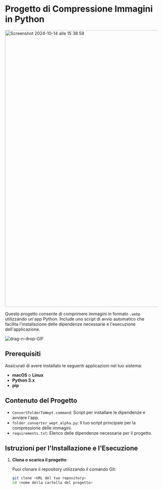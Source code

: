 # Progetto di Compressione Immagini in Python
<img width="912" alt="Screenshot 2024-10-14 alle 15 38 59" src="https://github.com/user-attachments/assets/fdfd1ee6-3259-4de9-b626-1f0a5687c902">

Questo progetto consente di comprimere immagini in formato `.webp` utilizzando un'app Python. Include uno script di avvio automatico che facilita l'installazione delle dipendenze necessarie e l'esecuzione dell'applicazione.


![drag-n-drop-GIF](https://github.com/user-attachments/assets/ac820524-cc45-4bb5-bee1-cd752c384fc3)


## Prerequisiti

Assicurati di avere installato le seguenti applicazioni nel tuo sistema:

- **macOS** o **Linux**
- **Python 3.x**
- **pip**

## Contenuto del Progetto

- `ConvertFolderToWept.command`: Script per installare le dipendenze e avviare l'app.
- `folder_converter_wept_alpha.py`: Il tuo script principale per la compressione delle immagini.
- `requirements.txt`: Elenco delle dipendenze necessarie per il progetto.

## Istruzioni per l'Installazione e l'Esecuzione

1. **Clona o scarica il progetto**:

   Puoi clonare il repository utilizzando il comando Git:

   ```bash
   git clone <URL del tuo repository>
   cd <nome della cartella del progetto>
